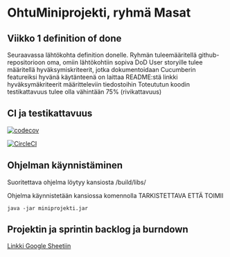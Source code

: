 # OhtuMiniprojekti, ryhmä Masat

## Viikko 1 definition of done

Seuraavassa lähtökohta definition donelle. Ryhmän tuleemääritellä github-repositorioon oma, omiin lähtökohtiin sopiva DoD
User storyille tulee määritellä hyväksymiskriteerit, jotka dokumentoidaan Cucumberin featureiksi
hyvänä käytänteenä on laittaa README:stä linkki hyväksymäkriteerit määritteleviin tiedostoihin
Toteututun koodin testikattavuus tulee olla vähintään 75% (rivikattavuus)



## CI ja testikattavuus
[![codecov](https://codecov.io/gh/Kahvipuu/ohtuminiprojekti/branch/master/graph/badge.svg)](https://codecov.io/gh/Kahvipuu/ohtuminiprojekti)

[![CircleCI](https://circleci.com/gh/Kahvipuu/OhtuMiniprojekti.svg?style=svg)](https://circleci.com/gh/Kahvipuu/OhtuMiniprojekti)

## Ohjelman käynnistäminen

Suoritettava ohjelma löytyy kansiosta /build/libs/

Ohjelma käynnistetään kansiossa komennolla TARKISTETTAVA ETTÄ TOIMII

```
java -jar miniprojekti.jar
```

## Projektin ja sprintin backlog ja burndown
[Linkki Google Sheetiin](https://docs.google.com/spreadsheets/d/1a6RwttsXHAi7lOfycPRJg_6gxkxVYwz21VMUe7G2kW8/edit?usp=sharing)
